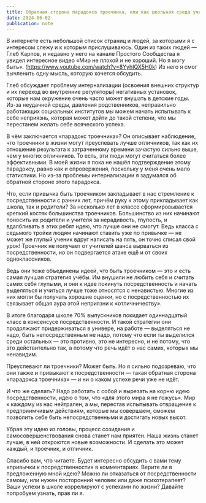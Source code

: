 ```yaml
---
title: Обратная сторона парадокса троечника, или как школьная среда учит нас быть посредственными
date: 2024-06-02
publication: note
---
```

В интернете есть небольшой список страниц и людей, за которыми я с интересом слежу и к которым прислушиваюсь. Один из таких людей — Глеб Карпов, и недавно у него на канале Простого Сообщества я увидел интересное видео «Мир не плохой и не хороший. Но я могу быть». (https://www.youtube.com/watch?v=8YyhIQX5H0k) Из него я смог вычленить одну мысль, которую хочется обсудить. 

Глеб обсуждает проблему интернализации (освоения внешних структур и их переход во внутренние регуляторы) негативных установок, которые нам окружение очень часто может внушать в детские годы. Из-за неудачной среды, давления родственников, неправильно работающих социальных институтов мы можем начать испытывать к себе неприязнь, которая может дойти до такой степени, что мы перестанем желать себе всяческого успеха.

В чём заключается «парадокс троечника»? Он описывает наблюдение, что троечники в жизни могут преуспевать лучше отличников, так как их отношение результата к затраченному времени зачастую сильно выше, чем у многих отличников. То есть, эти люди могут считаться более эффективными. В моей жизни я пока не нашёл подтверждение этому парадоксу, равно как и опровержения, поскольку у меня очень мало статистики. Но из-за проблемы интернализации я задумался об обратной стороне этого парадокса.

Что, если привычка быть троечником закладывает в нас стремление к посредственности с ранних лет, причём руку к этому прикладывает как школа, так и родители? За несколько лет в классе сформировывается крепкий костяк большинства троечников. Большинство из них начинают поносить их родители и учителя за нерадивость, глупость, и вдалбливать в этих ребят идею, что лучше они не смогут. Ведь класса с седьмого тройки людям начинают ставить уже по привычке — не может же глупый ученик вдруг написать на пять, он точно списал свой урок! Троечник не получает от учителей шанса вырваться из посредственности, но он подвергается атаке ещё и от своих одноклассников.

Ведь они тоже объединены идеей, что быть троечником — это и есть самая лучшая стратегия учёбы. Им внушили не любить себя и считать самих себя глупыми, и они к идее покинуть посредственность и начать выделяться и учиться лучше тоже относятся с ненавистью. Многие из них могли бы получать хорошие оценки, но с посредственностью их связывает общая аура этой неприязни к «отличничеству». 

В итоге благодаря школе 70% выпускников покидает одиннадцатый класс в консенсусе посредственности. И такой стратегии они продолжают придерживаться в универе, на работе — выделяться не надо, быть непосредственным не надо, потому что если ты выделился среди остальных — это противно, это не интересно, и не потому, что это действительно так, а потому что речь идёт о нас самих, которых мы ненавидим. 

Преуспевают ли троечники? Может быть. Но я сильно подозреваю, что они также и привыкают к посредственности — такая обратная сторона «парадокса троечника» — и ни о каком успехе речи уже не идёт.

И что же сделать? Надо работать с собой и вырезать на корню идею посредственности, идею о том, что «для этого мира я не гожусь». Мир к каждому из нас нейтрален, а мы, перестав испытывать отвращение к предприимчивым действиям, которые мы совершаем, сможем позволить себе быть непосредственными и достигать новых высот.

Убрав эту идею из головы, процесс созидания и самосовершенствования снова станет нам приятен. Наша жизнь станет лучше, в ней откроются новые возможности. И сделать это может каждый, и троечник, и отличник.

Спасибо вам, что читаете. Будет интересно обсудить с вами тему «привычки к посредственности» в комментариях. Верите ли в предложенную мной идею? Можно ли отказаться от посредственности самому, или нужен посторонний человек или даже психотерапевт? Ваши успехи в школе коррелируют с успехами по жизни? Давайте попробуем узнать, прав ли я.